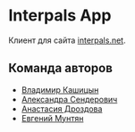 # Interpals App

Клиент для сайта [interpals.net](interpals.net).

## Команда авторов

- [Владимир Кашицын](https://github.com/JVVladimir)
- [Александра Сендерович](https://github.com/WhiteTeaDragon)
- [Анастасия Дроздова](https://github.com/ADrozdova)
- [Евгений Мунтян](https://github.com/Eugenemoon22)
